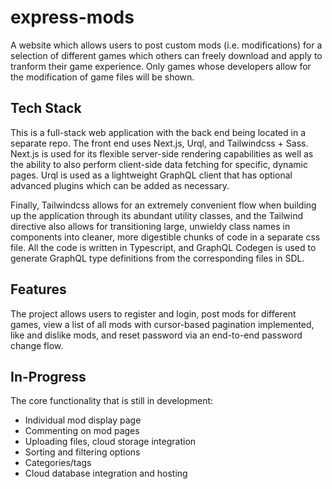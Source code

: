 # express-mods

A website which allows users to post custom mods (i.e. modifications) for a selection of different games which others can freely download and apply to tranform their game experience. Only games whose developers allow for the modification of game files will be shown.

## Tech Stack
This is a full-stack web application with the back end being located in a separate repo. The front end uses Next.js, Urql, and Tailwindcss + Sass. Next.js is used for its flexible server-side rendering capabilities as well as the ability to also perform client-side data fetching for specific, dynamic pages. Urql is used as a lightweight GraphQL client that has optional advanced plugins which can be added as necessary. 

Finally, Tailwindcss allows for an extremely convenient flow when building up the application through its abundant utility classes, and the Tailwind directive also allows for transitioning large, unwieldy class names in components into cleaner, more digestible chunks of code in a separate css file. All the code is written in Typescript, and GraphQL Codegen is used to generate GraphQL type definitions from the corresponding files in SDL.

## Features
The project allows users to register and login, post mods for different games, view a list of all mods with cursor-based pagination implemented, like and dislike mods, and reset password via an end-to-end password change flow.

## In-Progress
The core functionality that is still in development: 
- Individual mod display page
- Commenting on mod pages
- Uploading files, cloud storage integration
- Sorting and filtering options
- Categories/tags
- Cloud database integration and hosting

